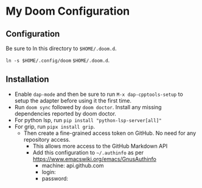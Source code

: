 # My Doom Configuration

## Configuration

Be sure to ln this directory to `$HOME/.doom.d`.

`ln -s $HOME/.config/doom` `$HOME/.doom.d`.

## Installation
- Enable `dap-mode` and then be sure to run `M-x dap-cpptools-setup` to setup the adapter before using it the first time.
- Run `doom sync` followed by `doom doctor`. Install any missing dependencies reported by doom doctor.
- For python lsp, run `pip install "python-lsp-server[all]"`
- For grip, run `pipx install grip`.
  - Then create a fine-grained access token on GitHub. No need for any repository access. 
    - This allows more access to the GitHub Markdown API
    - Add this configuration to `~/.authinfo` as per https://www.emacswiki.org/emacs/GnusAuthinfo
      - machine: api.github.com
      - login: <github username>
      - password: <access token>
